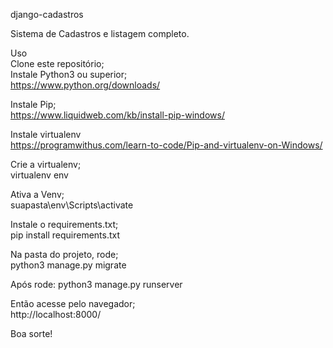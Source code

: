 django-cadastros

Sistema de Cadastros e listagem completo.

Uso </br>
Clone este repositório; </br>
Instale Python3 ou superior; </br>
https://www.python.org/downloads/

Instale Pip;</br>
https://www.liquidweb.com/kb/install-pip-windows/ </br>

Instale virtualenv </br>
https://programwithus.com/learn-to-code/Pip-and-virtualenv-on-Windows/

Crie a virtualenv; </br>
virtualenv env

Ativa a Venv; </br>
suapasta\env\Scripts\activate

Instale o requirements.txt; </br>
pip install requirements.txt

Na pasta do projeto, rode; </br>
python3 manage.py migrate

Após rode:
python3 manage.py runserver

Então acesse pelo navegador; </br>
http://localhost:8000/

Boa sorte!
